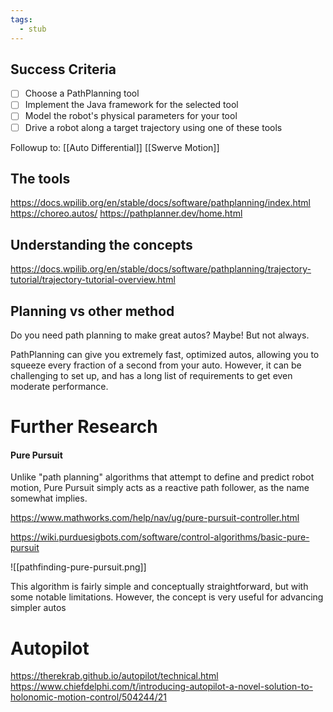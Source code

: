 ```yaml
---
tags:
  - stub
---
```


## Success Criteria
- [ ] Choose a PathPlanning tool
- [ ] Implement the Java framework for the selected tool
- [ ] Model the robot's physical parameters for your tool
- [ ] Drive a robot along a target trajectory using one of these tools

Followup to:
[[Auto Differential]]
[[Swerve Motion]]

## The tools
https://docs.wpilib.org/en/stable/docs/software/pathplanning/index.html
https://choreo.autos/
https://pathplanner.dev/home.html
## Understanding the concepts

https://docs.wpilib.org/en/stable/docs/software/pathplanning/trajectory-tutorial/trajectory-tutorial-overview.html



## Planning vs other method
Do you need path planning to make great autos? Maybe! But not always.

PathPlanning can give you extremely fast, optimized autos, allowing you to squeeze every fraction of a second from your auto. However, it can be challenging to set up, and has a long list of requirements to get even moderate performance.

# Further Research

#### Pure Pursuit
Unlike "path planning" algorithms that attempt to define and predict robot motion, Pure Pursuit simply acts as a reactive path follower, as the name somewhat implies.

https://www.mathworks.com/help/nav/ug/pure-pursuit-controller.html

https://wiki.purduesigbots.com/software/control-algorithms/basic-pure-pursuit

![[pathfinding-pure-pursuit.png]]

This algorithm is fairly simple and conceptually straightforward, but with some notable limitations. However, the concept is very useful for advancing simpler autos

# Autopilot
https://therekrab.github.io/autopilot/technical.html
https://www.chiefdelphi.com/t/introducing-autopilot-a-novel-solution-to-holonomic-motion-control/504244/21